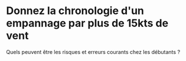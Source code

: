 # Donnez la chronologie d'un empannage par plus de 15kts de vent

Quels peuvent être les risques et erreurs courants chez les débutants ?